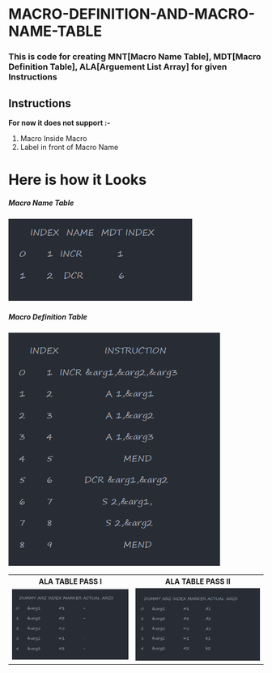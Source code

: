 # MACRO-DEFINITION-AND-MACRO-NAME-TABLE

### This is code for creating MNT[Macro Name Table], MDT[Macro Definition Table], ALA[Arguement List Array] for given Instructions

## Instructions

**For now it does not support :-**

1. Macro Inside Macro
2. Label in front of Macro Name


# Here is how it Looks

##### Macro Name Table
<img src = "images/MNT.png" alt="MNT"/>


##### Macro Definition Table
<img src = "images/MDT.png" alt="MDT"/>

<table>
  <tr>
    <th>ALA TABLE PASS I</th>
    <th>ALA TABLE PASS II</th>
  </tr>
  <tr>
    <td>
      <img src="images/ALA PASS I.png"/>
    </td>
    <td>
      <img src="images/ALA PASS II.png"/>
    </td>
  </tr>
</table>
